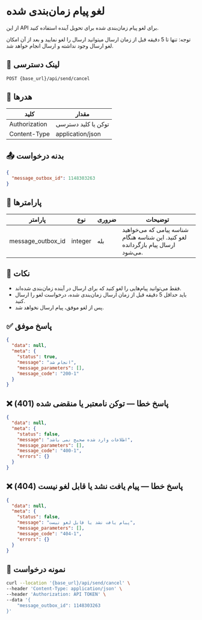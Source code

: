# لغو پیام زمان‌بندی شده

از این API برای لغو پیام زمان‌بندی شده برای تحویل آینده استفاده کنید.

توجه: تنها تا 5 دقیقه قبل از زمان ارسال میتوانید ارسال را لغو نمایید و بعد از آن امکان لغو ارسال وجود نداشته و ارسال
انجام خواهد شد.

## 📍 لینک دسترسی

```
POST {base_url}/api/send/cancel
```

## 🧾 هدرها

| کلید          | مقدار               |
|---------------|---------------------|
| Authorization | توکن یا کلید دسترسی |
| Content-Type  | application/json    |

## 📤 بدنه درخواست

```json
{
  "message_outbox_id": 1148303263
}
```

## 📝 پارامترها

| پارامتر           | نوع     | ضروری | توضیحات                                                                          |
|-------------------|---------|-------|----------------------------------------------------------------------------------|
| message_outbox_id | integer | بله   | شناسه پیامی که می‌خواهید لغو کنید. این شناسه هنگام ارسال پیام بازگردانده می‌شود. |

## 📝 نکات

- فقط می‌توانید پیام‌هایی را لغو کنید که برای ارسال در آینده زمان‌بندی شده‌اند.
- باید حداقل 5 دقیقه قبل از زمان ارسال زمان‌بندی شده، درخواست لغو را ارسال کنید.
- پس از لغو موفق، پیام ارسال نخواهد شد.

## ✅ پاسخ موفق

```json
{
  "data": null,
  "meta": {
    "status": true,
    "message": "انجام شد",
    "message_parameters": [],
    "message_code": "200-1"
  }
}
```

## ❌ پاسخ خطا — توکن نامعتبر یا منقضی شده (401)

```json
{
  "data": null,
  "meta": {
    "status": false,
    "message": "اطلاعات وارد شده صحیح نمی باشد",
    "message_parameters": [],
    "message_code": "400-1",
    "errors": {}
  }
}
```

## ❌ پاسخ خطا — پیام یافت نشد یا قابل لغو نیست (404)

```json
{
  "data": null,
  "meta": {
    "status": false,
    "message": "پیام یافت نشد یا قابل لغو نیست",
    "message_parameters": [],
    "message_code": "404-1",
    "errors": {}
  }
}
```

## 🧪 نمونه درخواست

```bash
curl --location '{base_url}/api/send/cancel' \
--header 'Content-Type: application/json' \
--header 'Authorization: API TOKEN' \
--data '{
    "message_outbox_id": 1148303263
}'
```
